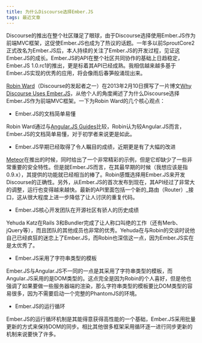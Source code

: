 ```yaml
---
title: 为什么Discourse选择Ember.JS
tags: 最近文章
---
```


Discourse的推出在整个社区赚足了眼球，由于Discourse选择使用Ember.JS作为前端MVC框架，这促使Ember.JS也成为了热议的话题。一年多以前SproutCore2正式改名为Ember.JS后，本人持续的关注了Ember.JS的开发过程，见证这Ember.JS的成长。Ember.JS的API在整个社区共同协作的基础上日趋稳定，Ember.JS 1.0.rc1的推出，更是标着其API已经成熟。我相信越来越多基于Ember.JS实现的优秀的应用，将会像雨后春笋般涌现出来。

[Robin
Ward](http://eviltrout.com/)（Discourse的发起者之一）在2013年2月10日撰写了一片博文[Why Discourse Uses Ember.JS](http://eviltrout.com/2013/02/10/why-discourse-uses-emberjs.html)，从他个人的角度阐述了为什么Discourse选择Ember.JS作为前端MVC框架。一下为Robin Ward的几个核心观点：

* Ember.JS的文档简单易懂

Robin Ward通过与[Angular.JS
Guides](http://docs.angularjs.org/guide/directive)比较，Robin认为较Angular.JS而言，Ember.JS的文档简单易懂，对于初学者来说更是如此。

* Ember.JS早期已经取得了令人瞩目的成绩，近期更是有了大幅的改进

[Meteor](http://meteor.com/)在推出的时候，同时给出了一个非常精彩的示例，但是它却缺少了一些非常重要的安全特性。但是就Ember.JS而言，在其最早期的时候（我想应该是指0.9.x），其提供的功能就已经相当的棒了。Robin感慨选择用Ember.JS来开发Discourse的正确性。另外，从Ember.JS的首次发布到现在，其API经过了非常大的调整，运行也变得越来越快。最新的API里面包括一个新的_路由（Router）_接口，这从很大程度上进一步降低了让人讨厌的重复代码。

* Ember.JS核心开发团队在开源社区有骄人的历史成绩

Yehuda Katz在Rails
3和Bundler完成了让人称口叫绝的工作（还有Merb、jQuery等），而且团队的其他成员也非常的优秀。Yehuda在与Robin的交谈时说他自己已经疯狂的迷恋上了Ember.JS，而Robin也深信这一点，因为Ember.JS实在是太优秀了。

* Ember.JS采用了字符串类型的模板

Ember.JS与Angular.JS不一同的一点是其采用了字符串类型的模板，而Angular.JS采用的是DOM类型的。这点完全是因为Robin的个人喜好，但是他也强调了如果要做一些服务器端的渲染，那么字符串类型的模板要比DOM类型的容易很多，因为不需要启动一个完整的PhantomJS的环境。

* Ember.JS的运行循环

Ember.JS的运行循环机制是其能得意获得高性能的一个基础，Ember.JS采用批量更新的方式来保持DOM的同步。相比其他很多框架采用循环逐一进行同步更新的机制来说要快了许多。
